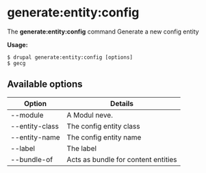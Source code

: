 # generate:entity:config
The **generate:entity:config** command Generate a new config entity

**Usage:**
```
$ drupal generate:entity:config [options] 
$ gecg  
```

## Available options
Option | Details
-------|-------------
--module | A Modul neve.
--entity-class | The config entity class
--entity-name | The config entity name
--label | The label
--bundle-of | Acts as bundle for content entities
